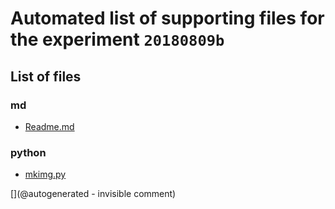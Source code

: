 # Automated list of supporting files for the __experiment `20180809b`__

## List of files

### md

* [Readme.md](/include/images/ausonics75/20180809b/Readme.md)


### python

* [mkimg.py](/include/images/ausonics75/mkimg.py)


[](@autogenerated - invisible comment)